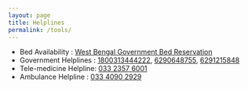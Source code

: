 ```yaml
---
layout: page
title: Helplines
permalink: /tools/
---
```


+ Bed Availability :  [West Bengal Government Bed Reservation](https://excise.wb.gov.in/CHMS/Public/Page/CHMS_Public_Hospital_Bed_Availability.aspx)
+ Government  Helplines :  [1800313444222](tel:1800313444222), [6290648755](tel:6290648755), [6291215848](tel:6291215848)
+ Tele-medicine Helpline: [033 2357 6001](tel:03323576001)
+ Ambulance Helpline : [033 4090 2929](tel:03340902929)